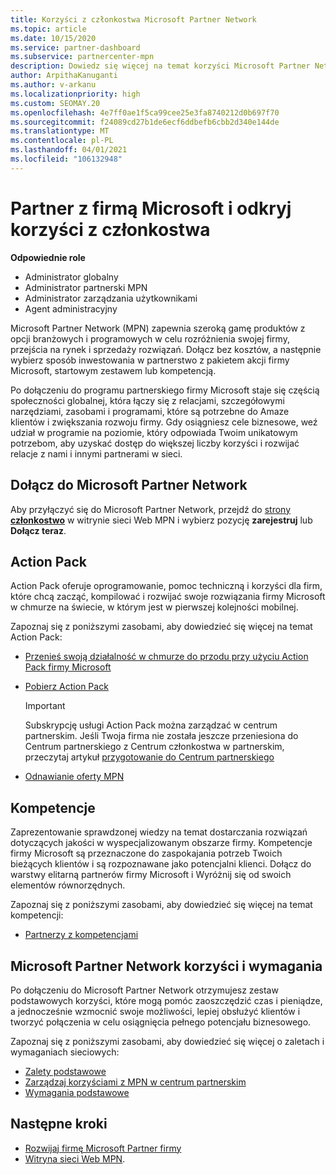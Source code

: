 ```yaml
---
title: Korzyści z członkostwa Microsoft Partner Network
ms.topic: article
ms.date: 10/15/2020
ms.service: partner-dashboard
ms.subservice: partnercenter-mpn
description: Dowiedz się więcej na temat korzyści Microsoft Partner Network (MPN), takich jak Microsoft Action Pack, kompetencje lub Opcje programu, aby przejść na rynek i sprzedawać swoje rozwiązania.
author: ArpithaKanuganti
ms.author: v-arkanu
ms.localizationpriority: high
ms.custom: SEOMAY.20
ms.openlocfilehash: 4e7ff0ae1f5ca99cee25e3fa8740212d0b697f70
ms.sourcegitcommit: f24089cd27b1de6ecf6ddbefb6cbb2d340e144de
ms.translationtype: MT
ms.contentlocale: pl-PL
ms.lasthandoff: 04/01/2021
ms.locfileid: "106132948"
---
```

# <a name="partner-with-microsoft-and-discover-membership-benefits"></a>Partner z firmą Microsoft i odkryj korzyści z członkostwa

**Odpowiednie role**

- Administrator globalny
- Administrator partnerski MPN
- Administrator zarządzania użytkownikami
- Agent administracyjny

Microsoft Partner Network (MPN) zapewnia szeroką gamę produktów z opcji branżowych i programowych w celu rozróżnienia swojej firmy, przejścia na rynek i sprzedaży rozwiązań. Dołącz bez kosztów, a następnie wybierz sposób inwestowania w partnerstwo z pakietem akcji firmy Microsoft, startowym zestawem lub kompetencją.

Po dołączeniu do programu partnerskiego firmy Microsoft staje się częścią społeczności globalnej, która łączy się z relacjami, szczegółowymi narzędziami, zasobami i programami, które są potrzebne do Amaze klientów i zwiększania rozwoju firmy. Gdy osiągniesz cele biznesowe, weź udział w programie na poziomie, który odpowiada Twoim unikatowym potrzebom, aby uzyskać dostęp do większej liczby korzyści i rozwijać relacje z nami i innymi partnerami w sieci. 

## <a name="join-the-microsoft-partner-network"></a>Dołącz do Microsoft Partner Network

Aby przyłączyć się do Microsoft Partner Network, przejdź do [strony **członkostwo**](https://partner.microsoft.com/membership) w witrynie sieci Web MPN i wybierz pozycję **zarejestruj** lub **Dołącz teraz**.

## <a name="action-pack"></a>Action Pack

Action Pack oferuje oprogramowanie, pomoc techniczną i korzyści dla firm, które chcą zacząć, kompilować i rozwijać swoje rozwiązania firmy Microsoft w chmurze na świecie, w którym jest w pierwszej kolejności mobilnej.

Zapoznaj się z poniższymi zasobami, aby dowiedzieć się więcej na temat Action Pack:

- [Przenieś swoją działalność w chmurze do przodu przy użyciu Action Pack firmy Microsoft](https://partner.microsoft.com/membership/action-pack)

- [Pobierz Action Pack](mpn-get-action-pack.md)
  
    >[!IMPORTANT]
    >Subskrypcję usługi Action Pack można zarządzać w centrum partnerskim. Jeśli Twoja firma nie została jeszcze przeniesiona do Centrum partnerskiego z Centrum członkostwa w partnerskim, przeczytaj artykuł [przygotowanie do Centrum partnerskiego](prepare-pmc-pc-migration.md)  

- [Odnawianie oferty MPN](renew-mpn-offers.md)

## <a name="competencies"></a>Kompetencje

Zaprezentowanie sprawdzonej wiedzy na temat dostarczania rozwiązań dotyczących jakości w wyspecjalizowanym obszarze firmy. Kompetencje firmy Microsoft są przeznaczone do zaspokajania potrzeb Twoich bieżących klientów i są rozpoznawane jako potencjalni klienci. Dołącz do warstwy elitarną partnerów firmy Microsoft i Wyróżnij się od swoich elementów równorzędnych.

Zapoznaj się z poniższymi zasobami, aby dowiedzieć się więcej na temat kompetencji:

- [Partnerzy z kompetencjami](https://partner.microsoft.com/membership/competencies)

## <a name="microsoft-partner-network-benefits-and-requirements"></a>Microsoft Partner Network korzyści i wymagania

Po dołączeniu do Microsoft Partner Network otrzymujesz zestaw podstawowych korzyści, które mogą pomóc zaoszczędzić czas i pieniądze, a jednocześnie wzmocnić swoje możliwości, lepiej obsłużyć klientów i tworzyć połączenia w celu osiągnięcia pełnego potencjału biznesowego. 

Zapoznaj się z poniższymi zasobami, aby dowiedzieć się więcej o zaletach i wymaganiach sieciowych:

- [Zalety podstawowe](https://partner.microsoft.com/membership/core-benefits#simple-tab-content-1)
- [Zarządzaj korzyściami z MPN w centrum partnerskim](manage-your-partner-network-benefits.md)
- [Wymagania podstawowe](https://partner.microsoft.com/membership/core-benefits#simple-tab-content-2)

## <a name="next-steps"></a>Następne kroki

- [Rozwijaj firmę Microsoft Partner firmy](grow-your-business.md)
- [Witryna sieci Web MPN](https://partner.microsoft.com/commercial).
